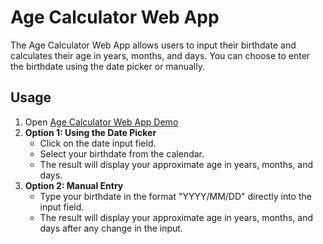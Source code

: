# Age Calculator Web App

The Age Calculator Web App allows users to input their birthdate and calculates their age in years, months, and days. You can choose to enter the birthdate using the date picker or manually.

## Usage

1. Open [Age Calculator Web App Demo](https://m7mmed-sayed.github.io/CodeALpha_Age_Calculator/)
2. **Option 1: Using the Date Picker**
   - Click on the date input field.
   - Select your birthdate from the calendar.
   - The result will display your approximate age in years, months, and days.
3. **Option 2: Manual Entry**
   - Type your birthdate in the format "YYYY/MM/DD" directly into the input field.
   - The result will display your approximate age in years, months, and days after any change in the input.
